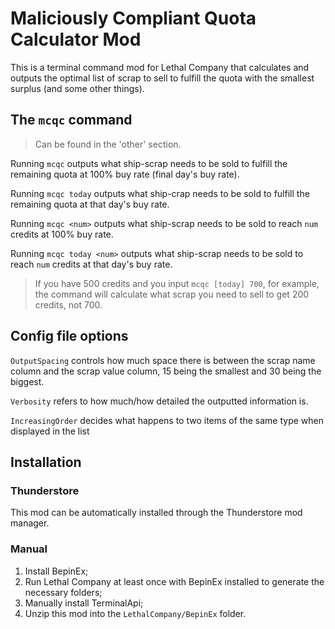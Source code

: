 # Maliciously Compliant Quota Calculator Mod

This is a terminal command mod for Lethal Company that calculates and outputs the optimal list of scrap to sell to fulfill the quota with the smallest surplus (and some other things).

## The `mcqc` command

>Can be found in the 'other' section.

Running `mcqc` outputs what ship-scrap needs to be sold to fulfill the remaining quota at 100% buy rate (final day's buy rate).

Running `mcqc today` outputs what ship-crap needs to be sold to fulfill the remaining quota at that day's buy rate.

Running `mcqc <num>` outputs what ship-scrap needs to be sold to reach `num` credits at 100% buy rate.

Running `mcqc today <num>` outputs what ship-scrap needs to be sold to reach `num` credits at that day's buy rate.

>If you have 500 credits and you input `mcqc [today] 700`, for example, the command will calculate what scrap you need to sell to get 200 credits, not 700.

## Config file options

`OutputSpacing` controls how much space there is between the scrap name column and the scrap value column, 15 being the smallest and 30 being the biggest.

`Verbosity` refers to how much/how detailed the outputted information is.

`IncreasingOrder` decides what happens to two items of the same type when displayed in the list

## Installation

### Thunderstore
This mod can be automatically installed through the Thunderstore mod manager.

### Manual
1. Install BepinEx;
2. Run Lethal Company at least once with BepinEx installed to generate the necessary folders;
3. Manually install TerminalApi;
4. Unzip this mod into the `LethalCompany/BepinEx` folder.

